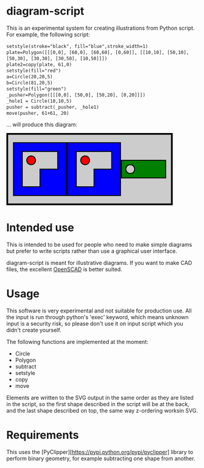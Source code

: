 # diagram-script

This is an experimental system for creating illustrations from Python script. For example, the following script:

```
setstyle(stroke="black", fill="blue",stroke_width=1)
plate=Polygon([[[0,0], [60,0], [60,60], [0,60]], [[10,10], [50,10], [50,30], [30,30], [30,50], [10,50]]])
plate2=copy(plate, 61,0)
setstyle(fill="red")
a=Circle(20,20,5)
b=Circle(81,20,5)
setstyle(fill="green")
_pusher=Polygon([[[0,0], [50,0], [50,20], [0,20]]])
_hole1 = Circle(10,10,5)
pusher = subtract(_pusher, _hole1)
move(pusher, 61+61, 20)
```

... will produce this diagram:

![Example diagram output](example_output.png)

# Intended use

This is intended to be used for people who need to make simple diagrams but prefer to write scripts rather than use a graphical user interface.

diagram-script is meant for illustrative diagrams. If you want to make CAD files, the excellent [OpenSCAD](http://www.openscad.org/) is better suited.

# Usage

This software is very experimental and not suitable for production use. All the input is run through python's 'exec' keyword, which means unknown input is a security risk, so please don't use it on input script which you didn't create yourself.

The following functions are implemented at the moment:

* Circle
* Polygon
* subtract
* setstyle
* copy
* move

Elements are written to the SVG output in the same order as they are listed in the script, so the first shape described in the script will be at the back, and the last shape described on top, the same way z-ordering worksin SVG.

# Requirements

This uses the [PyClipper][https://pypi.python.org/pypi/pyclipper] library to perform binary geometry, for example subtracting one shape from another.